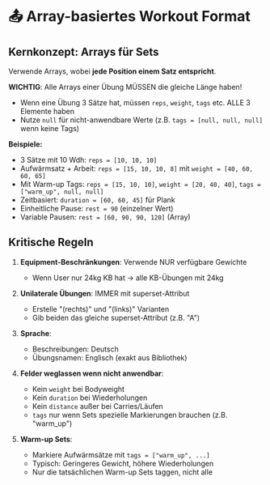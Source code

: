 # 📤 Array-basiertes Workout Format

## Kernkonzept: Arrays für Sets

Verwende Arrays, wobei **jede Position einem Satz entspricht**.

**WICHTIG**: Alle Arrays einer Übung MÜSSEN die gleiche Länge haben!
- Wenn eine Übung 3 Sätze hat, müssen `reps`, `weight`, `tags` etc. ALLE 3 Elemente haben
- Nutze `null` für nicht-anwendbare Werte (z.B. `tags = [null, null, null]` wenn keine Tags)

**Beispiele:**
- 3 Sätze mit 10 Wdh: `reps = [10, 10, 10]`
- Aufwärmsatz + Arbeit: `reps = [15, 10, 10, 8]` mit `weight = [40, 60, 60, 65]`
- Mit Warm-up Tags: `reps = [15, 10, 10]`, `weight = [20, 40, 40]`, `tags = ["warm_up", null, null]`
- Zeitbasiert: `duration = [60, 60, 45]` für Plank
- Einheitliche Pause: `rest = 90` (einzelner Wert)
- Variable Pausen: `rest = [60, 90, 90, 120]` (Array)

## Kritische Regeln

1. **Equipment-Beschränkungen**: Verwende NUR verfügbare Gewichte
   - Wenn User nur 24kg KB hat → alle KB-Übungen mit 24kg

2. **Unilaterale Übungen**: IMMER mit superset-Attribut
   - Erstelle "(rechts)" und "(links)" Varianten
   - Gib beiden das gleiche superset-Attribut (z.B. "A")

3. **Sprache**: 
   - Beschreibungen: Deutsch
   - Übungsnamen: Englisch (exakt aus Bibliothek)

4. **Felder weglassen wenn nicht anwendbar**:
   - Kein `weight` bei Bodyweight
   - Kein `duration` bei Wiederholungen
   - Kein `distance` außer bei Carries/Läufen
   - `tags` nur wenn Sets spezielle Markierungen brauchen (z.B. "warm_up")

5. **Warm-up Sets**: 
   - Markiere Aufwärmsätze mit `tags = ["warm_up", ...]`
   - Typisch: Geringeres Gewicht, höhere Wiederholungen
   - Nur die tatsächlichen Warm-up Sets taggen, nicht alle